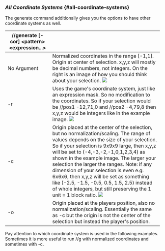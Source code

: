 ### *All Coordinate Systems* {#all-coordinate-systems}

The generate command additionally gives you the options to have other coordinate systems as well.

| //generate \[-cor\] \<pattern\> \<expression...\> |  |
| ----- | :---- |
| No Argument | Normalized coordinates in the range \[-1,1\]. Origin at center of selection. x,y,z will mostly be decimal numbers, not integers. On the right is an image of how you should think about your selection.  ![](../.gitbook/assets/generate/all\_no.png)|
| \-r | Uses the game's coordinate system, just like an expression mask. So no modification to the coordinates. So if your selection would be //pos1 \-12,71,0 and //pos2 \-4,79,8 then x,y,z would be integers like in the example image.  ![](../.gitbook/assets/generate/all\_r.png)|
| \-c | Origin placed at the center of the selection, but no normalization/scaling. The range of values depends on the size of your selection. So if your selection is 9x9x9 large, then x,y,z will be set to (-4,-3,-2,-1,0,1,2,3,4) as shown in the example image. The larger your selection the larger the ranges. Note: if any dimension of your selection is even e.g. 6x6x6, then x,y,z will be set as something like (-2.5, \-1.5, \-0.5, 0.5, 1.5, 2.5) instead of whole integers, but still preserving the 1 unit \= 1 block ratio. ![](../.gitbook/assets/generate/all\_c.png)|
| \-o | Origin placed at the players position, also no normalization/scaling. Essentially the same as \-c but the origin is not the center of the selection but instead the player's position. |

Pay attention to which coordinate system is used in the following examples. Sometimes it is more useful to run //g with normalized coordinates and sometimes with \-c.
